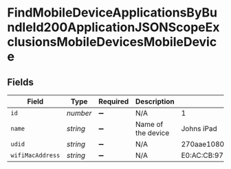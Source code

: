 # FindMobileDeviceApplicationsByBundleId200ApplicationJSONScopeExclusionsMobileDevicesMobileDevice


## Fields

| Field                                    | Type                                     | Required                                 | Description                              | Example                                  |
| ---------------------------------------- | ---------------------------------------- | ---------------------------------------- | ---------------------------------------- | ---------------------------------------- |
| `id`                                     | *number*                                 | :heavy_minus_sign:                       | N/A                                      | 1                                        |
| `name`                                   | *string*                                 | :heavy_minus_sign:                       | Name of the device                       | Johns iPad                               |
| `udid`                                   | *string*                                 | :heavy_minus_sign:                       | N/A                                      | 270aae10800b6e61a2ee2bbc285eb967050b5984 |
| `wifiMacAddress`                         | *string*                                 | :heavy_minus_sign:                       | N/A                                      | E0:AC:CB:97:36:G4                        |